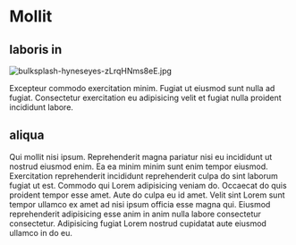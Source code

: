 # Mollit

## laboris in

<img class="bordered" src="/_merged_assets/_static/images/bulksplash-hyneseyes-zLrqHNms8eE.jpg" alt="bulksplash-hyneseyes-zLrqHNms8eE.jpg" />

Excepteur commodo exercitation minim. Fugiat ut eiusmod sunt nulla ad fugiat. Consectetur exercitation eu adipisicing velit et fugiat nulla proident incididunt labore.

## aliqua

Qui mollit nisi ipsum. Reprehenderit magna pariatur nisi eu incididunt ut nostrud eiusmod enim. Ea ea minim minim sunt enim tempor eiusmod. Exercitation reprehenderit incididunt reprehenderit culpa do sint laborum fugiat ut est. Commodo qui Lorem adipisicing veniam do. Occaecat do quis proident tempor esse amet. Aute do culpa eu id amet. Velit sint Lorem sunt tempor ullamco ex amet ad nisi ipsum officia esse magna qui. Eiusmod reprehenderit adipisicing esse anim in anim nulla labore consectetur consectetur. Adipisicing fugiat Lorem nostrud cupidatat aute eiusmod ullamco in do eu.